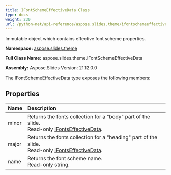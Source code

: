 ```yaml
---
title: IFontSchemeEffectiveData Class
type: docs
weight: 230
url: /python-net/api-reference/aspose.slides.theme/ifontschemeeffectivedata/
---
```


Immutable object which contains effective font scheme properties.

**Namespace:** [aspose.slides.theme](/slides/python-net/api-reference/aspose.slides.theme/)

**Full Class Name:** aspose.slides.theme.IFontSchemeEffectiveData

**Assembly:**  Aspose.Slides Version: 21.12.0.0

The IFontSchemeEffectiveData type exposes the following members:
## **Properties**
|**Name**|**Description**|
| :- | :- |
|minor|Returns the fonts collection for a "body" part of the slide.<br/>            Read-only [IFontsEffectiveData](/slides/python-net/api-reference/aspose.slides/ifontseffectivedata/).|
|major|Returns the fonts collection for a "heading" part of the slide.<br/>            Read-only [IFontsEffectiveData](/slides/python-net/api-reference/aspose.slides/ifontseffectivedata/).|
|name|Returns the font scheme name.<br/>            Read-only string.|
